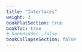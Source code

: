 ```yaml
---
title: "Interfaces"
weight: 3
bookFlatSection: true
bookToc: true
# bookHidden: false
bookCollapseSection: false
---
```

